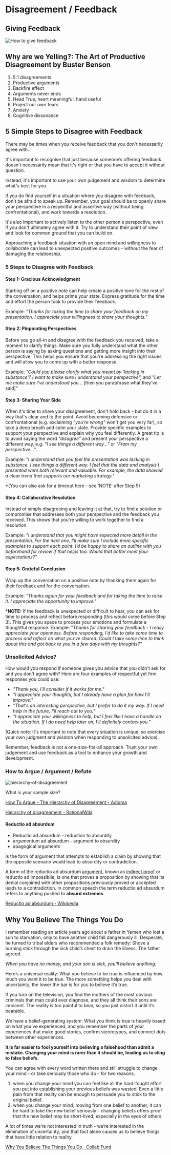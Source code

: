 # Disagreement / Feedback

## Giving Feedback

![How to give feedback](../../media/Screenshot%202023-03-17%20at%203.16.48%20PM.jpg)

## Why are we Yelling?: The Art of Productive Disagreement by Buster Benson

1. 5:1 disagreements
2. Productive arguments
3. Backfire effect
4. Arguments never ends
5. Head True, heart meaningful, hand useful
6. Project our own fears
7. Anxiety
8. Cognitive dissonance

## 5 Simple Steps to Disagree with Feedback

There may be times when you receive feedback that you don't necessarily agree with.

It's important to recognise that just because someone’s offering feedback doesn't necessarily mean that it's right or that you have to accept it without question.

Instead, it's important to use your own judgement and wisdom to determine what's best for you.

If you do find yourself in a situation where you disagree with feedback, don't be afraid to speak up. Remember, your goal should be to openly share your perspective in a respectful and assertive way (without being confrontational), and work towards a resolution.

It's also important to actively listen to the other person's perspective, even if you don't ultimately agree with it. Try to understand their point of view and look for common ground that you can build on.

Approaching a feedback situation with an open mind and willingness to collaborate can lead to unexpected positive outcomes - without the fear of damaging the relationship.

### 5 Steps to Disagree with Feedback

#### Step 1: Gracious Acknowledgment

Starting off on a positive note can help create a positive tone for the rest of the conversation, and helps prime your state. Express gratitude for the time and effort the person took to provide their feedback.

Example: _"Thanks for taking the time to share your feedback on my presentation. I appreciate your willingness to share your thoughts."_

#### Step 2: Pinpointing Perspectives

Before you go all-in and disagree with the feedback you received, take a moment to clarify things. Make sure you fully understand what the other person is saying by asking questions and getting more insight into their perspective. This helps you ensure that you're addressing the right issues and will allow you to come up with a better response.

Example: _"Could you please clarify what you meant by 'lacking in substance'? I want to make sure I understand your perspective",_ and _"Let me make sure I've understood you..._ [then you paraphrase what they've said]_"_

#### Step 3: Sharing Your Side

When it's time to share your disagreement, don't hold back - but do it in a way that's clear and to the point. Avoid becoming defensive or confrontational (e.g. exclaiming _"you're wrong"_ won't get you very far), so take a deep breath and calm your state. Provide specific examples to support your perspective and explain why you feel differently. A great tip is to avoid saying the word _"disagree"_ and present your perspective a different way, e.g. _"I see things a different way..."_ or _"From my perspective…"_.

Example: _"I understand that you feel the presentation was lacking in substance. I see things a different way. I feel that the data and analysis I presented were both relevant and valuable. For example, the data showed a clear trend that supports our marketing strategy."_

*(You can also ask for a timeout here - see 'NOTE' after Step 5)

#### Step 4: Collaborative Resolution

Instead of simply disagreeing and leaving it at that, try to find a solution or compromise that addresses both your perspective and the feedback you received. This shows that you're willing to work together to find a resolution.

Example: _"I understand that you might have expected more detail in the presentation. For the next one, I’ll make sure I include more specific examples to support each point. I’d be happy to share an outline with you beforehand for review if that helps too. Would that better meet your expectations?"_

#### Step 5: Grateful Conclusion

Wrap up the conversation on a positive note by thanking them again for their feedback and for the conversation.

Example: _"Thanks again for your feedback and for taking the time to raise it. I appreciate the opportunity to improve."_

***NOTE:** If the feedback is unexpected or difficult to hear, you can ask for time to process and reflect before responding (this would come before Step 3). This gives you space to process your emotions and formulate a thoughtful response. Example: "_Thanks for sharing your feedback - I really appreciate your openness. Before responding, I'd like to take some time to process and reflect on what you've shared. Could I take some time to think about this and got back to you in a few days with my thoughts?"_

### Unsolicited Advice?

How would you respond if someone gives you advice that you didn't ask for and you don't agree with? Here are four examples of respectful yet firm responses you could use:

- _"Thank you, I'll consider if it works for me."_
- _"I appreciate your thoughts, but I already have a plan for how I'll improve."_
- _"That's an interesting perspective, but I prefer to do it my way. If I need help in the future, I'll reach out to you."_
- _"I appreciate your willingness to help, but I feel like I have a handle on the situation. If I do need help later on, I'll definitely contact you."_

(Quick note: It's important to note that every situation is unique, so exercise your own judgment and wisdom when responding to unsolicited advice).

Remember, feedback is not a one-size-fits-all approach. Trust your own judgement and use feedback as a tool to enhance your growth and development.

### How to Argue / Argument / Refute

![hierarchy-of-disagreement](../../media/Pasted%20image%2020230628225903.jpg)

What is your sample size?

[How To Argue - The Hierarchy of Disagreement - Adioma](https://blog.adioma.com/how-to-argue-pg-hierarchy-of-disagreement/)

[Hierarchy of disagreement - RationalWiki](https://rationalwiki.org/wiki/Hierarchy_of_disagreement)

#### Reductio ad absurdum

- Reductio ad absurdum - reduction to absurdity
- argumentum ad absurdum - argument to absurdity
- apagogical arguments

Is the form of argument that attempts to establish a claim by showing that the opposite scenario would lead to absurdity or contradiction.

A form of the reductio ad absurdum [argument](https://www.britannica.com/topic/argument-logic), known as [indirect proof](https://www.britannica.com/topic/indirect-proof) or reductio ad impossibile, is one that proves a proposition by showing that its denial conjoined with other propositions previously proved or accepted leads to a contradiction. In common speech the term reductio ad absurdum refers to anything pushed to **absurd extremes**.

[Reductio ad absurdum - Wikipedia](https://en.wikipedia.org/wiki/Reductio_ad_absurdum)

## Why You Believe The Things You Do

I remember reading an article years ago about a father in Yemen who lost a son to starvation, only to have another child fall dangerously ill. Desperate, he turned to tribal elders who recommended a folk remedy: Shove a burning stick through the sick child’s chest to drain the illness. The father agreed.

_When you have no money, and your son is sick, you’ll believe anything._

Here’s a universal reality: What you believe to be true is influenced by how much you want it to be true. The more something helps you deal with uncertainty, the lower the bar is for you to believe it’s true.

If you turn on the television, you find the mothers of the most obvious criminals that man could ever diagnose, and they all think their sons are innocent. The reality is too painful to bear, so you just distort it until it’s bearable.

We have a belief-generating system: What you think is true is heavily based on what you’ve experienced, and you remember the parts of your experiences that make good stories, confirm stereotypes, and connect dots between other experiences.

**It is far easier to fool yourself into believing a falsehood than admit a mistake. Changing your mind is rarer than it should be, leading us to cling to false beliefs.**

You can agree with every word written there and still struggle to change your mind - or take seriously those who do - for two reasons.

1. when you change your mind you can feel like all the hard-fought effort you put into establishing your previous beliefs was wasted. Even a little pain from that reality can be enough to persuade you to stick to the original belief.
2. when you change your mind, moving from one belief to another, it can be hard to take the new belief seriously - changing beliefs offers proof that the new belief may be short-lived, especially in the eyes of others.

A lot of times we’re not interested in truth - we’re interested in the elimination of uncertainty, and that fact alone causes us to believe things that have little relation to reality.

[Why You Believe The Things You Do · Collab Fund](https://collabfund.com/blog/why-you-believe-the-things-you-do/)
